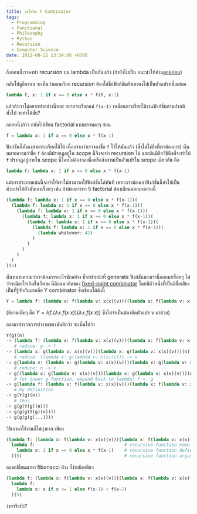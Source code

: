 ```yaml
---
title: อะไรคือ Y Combinator
tags:
  - Programming
  - Functional
  - Philosophy
  - Python
  - Recursion
  - Computer Science
date: 2012-08-22 13:34:00 +0700
---
```


ถึงตอนนี้เราคงทำ recursion บน lambda เป็นกันแล้ว (ถ้ายังไม่เป็น แนะนำให้อ่าน[ตอนก่อน][recursive lambda])

กลับไปดูอีกรอบ จะเห็นว่าตอนเรียก recursion ต้องใส่ชื่อฟังก์ชันตัวเองลงไปเป็นตัวแปรหนึ่งเสมอ

``` python
lambda f, x: 1 if x == 0 else x * f(f, x-1)
```

แล้วถ้าเราไม่อยากทำอย่างนี้หละ อยากจะเรียกแค่ `f(x-1)` เหมือนการเรียกใช้งานฟังก์ชันตามปรกติทั่วไป จะทำได้มั้ย?

ถอยหนึ่งก้าว กลับไปเขียน factorial แบบธรรมดาๆ ก่อน

``` python
f = lambda x: 1 if x == 0 else x * f(x-1)
```

ฟังก์ชันนี้ยังคงสามารถเรียกใช้ได้ เนื่องจากว่าเราจองชื่อ `f` ไว้ให้มันแล้ว (ซึ่งไม่ใช่สิ่งที่เราต้องการ) นั่นหมายความว่าชื่อ `f` ต้องมีปรากฏอยู่ใน scope นี้จึงจะทำ recursion ได้ และมันมีอีกวิธีนึงที่จะทำให้ `f` ปรากฏอยู่ภายใน scope นี้โดยไม่ต้องจองชื่อหรือส่งผ่านเป็นตัวแปรใน scope เดียวกัน คือ

``` python
lambda f: lambda x: 1 if x == 0 else x * f(x-1)
```

แต่การประกาศเช่นนี้จะทำให้เราไม่สามารถใช้ฟังก์ชันได้ทันที เพราะเราต้องเอาฟังก์ชั่นนี้ส่งไปเป็นตัวแปรให้ตัวมันเองเรื่อยๆ เช่น ถ้าต้องการหา 5 factorial ต้องเขียนออกมาอย่างนี้

``` python
(lambda f: lambda x: 1 if x == 0 else x * f(x-1))(
  (lambda f: lambda x: 1 if x == 0 else x * f(x-1))(
    (lambda f: lambda x: 1 if x == 0 else x * f(x-1))(
      (lambda f: lambda x: 1 if x == 0 else x * f(x-1))(
        (lambda f: lambda x: 1 if x == 0 else x * f(x-1))(
          (lambda f: lambda x: 1 if x == 0 else x * f(x-1))(
            (lambda whatever: 42)
          )
        )
      )
    )
  )
)(5)
```

นั่นหมายความว่าเราต้องการอะไรซักอย่าง ที่จะทำหน้าที่ generate ฟังก์ชันของเรานี้ออกมาเรื่อยๆ ไม่ว่าจะมีอะไรเกิดขึ้นก็ตาม นี่คือแนวคิดของ [fixed-point combinator][] โดยมีตัวหนึ่งที่เป็นมีชื่อเสียงเป็นที่รู้จักกันมากคือ Y combinator ซึ่งเขียนได้ดังนี้

``` python
Y = lambda f: (lambda x: f(lambda v: x(x)(v)))(lambda x: f(lambda v: x(x)(v)))
```

(นิยามเต็มๆ คือ $Y = \lambda f.(\lambda x.f (x \; x)) (\lambda x.f (x \; x))$ ซึ่งไม่จำเป็นต้องติดตัวแปร $v$ มาด้วย)

ลองมาสำรวจการทำงานของมันดีกว่า จะเห็นได้ว่า

``` python
Y(g)(n)
-> (lambda f: (lambda x: f(lambda v: x(x)(v)))(lambda x: f(lambda v: x(x)(v))))(g)(n)
   # reduce: g -> f
-> (lambda x: g(lambda v: x(x)(v)))(lambda x: g(lambda v: x(x)(v)))(n)
   # reduce: (lambda x: g(lambda v: x(x)(v))) -> x
-> g(lambda v: (lambda x: g(lambda v: x(x)(v)))(lambda x: g(lambda v: x(x)(v)))(v))(n)
   # reduce: n -> v
-> g((lambda x: g(lambda v: x(x)(v)))(lambda x: g(lambda v: x(x)(v)))(n))
   # for inner g function, expand back to lambda: f <- g
-> g(lambda f: (lambda x: f(lambda v: x(x)(v)))(lambda x: f(lambda v: x(x)(v)))(g)(n))
   # by definition
-> g(Y(g)(n))
   # thus
-> g(g(Y(g)(n)))
-> g(g(g(Y(g)(n))))
-> g(g(g(g(...))))
```

วิธีเอามาใช้งานก็ไม่ยุ่งยาก เพียง

``` python
(lambda f: (lambda x: f(lambda v: x(x)(v)))(lambda x: f(lambda v: x(x)(v))))(  # Y-comb
  lambda f:                                  # recursive function name
    lambda x: 1 if x == 0 else x * f(x-1)    # recursive function definition
  )(5)                                       # recursive function argument
```

ลองเปลี่ยนมาหา fibonacci บ้าง ก็ง่ายนิดเดียว

``` python
(lambda f: (lambda x: f(lambda v: x(x)(v)))(lambda x: f(lambda v: x(x)(v))))(
  lambda f:
    lambda x: x if x <= 1 else f(x-1) + f(x-2)
  )(5)
```

ง่ายจริงป่ะ?


[recursive lambda]: //neizod.blogspot.com/2012/08/recursion-lambda.html
[fixed-point combinator]: //en.wikipedia.org/wiki/Fixed-point_combinator
